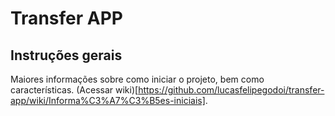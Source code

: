 # Transfer APP


## Instruções gerais

Maiores informações sobre como iniciar o projeto, bem como características.
(Acessar wiki)[https://github.com/lucasfelipegodoi/transfer-app/wiki/Informa%C3%A7%C3%B5es-iniciais].
